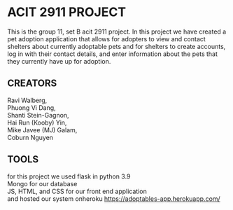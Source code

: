 # ACIT 2911 PROJECT

This is the group 11, set B acit 2911 project.
In this project we have created a pet adoption application
that allows for adopters to view and contact shelters about currently adoptable pets
and for shelters to create accounts, log in with their contact details,
and enter information about the pets that they currently have up for adoption.

## CREATORS

Ravi Walberg,
<br />Phuong Vi Dang,
<br />Shanti Stein-Gagnon,
<br />Hai Run (Kooby) Yin,
<br />Mike Javee (MJ) Galam,
<br />Coburn Nguyen

## TOOLS

for this project we used flask in python 3.9
<br /> Mongo for our database
<br /> JS, HTML, and CSS for our front end application
<br /> and hosted our system onheroku https://adoptables-app.herokuapp.com/
